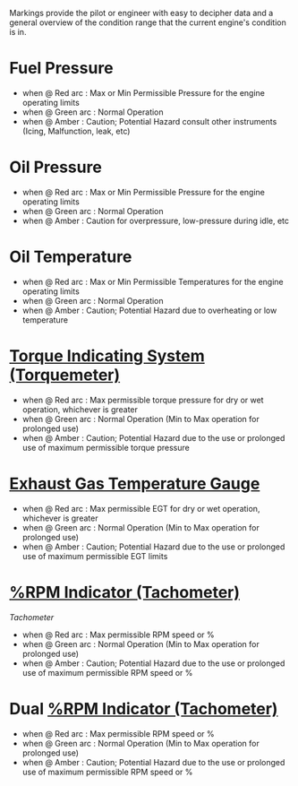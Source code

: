 Markings provide the pilot or engineer with easy to decipher data and a general overview of the condition range that the current engine's condition is in.

# Fuel Pressure
- when @ Red arc : Max or Min Permissible Pressure for the engine operating limits
- when @ Green arc : Normal Operation
- when @ Amber : Caution; Potential Hazard consult other instruments (Icing, Malfunction, leak, etc)

# Oil Pressure
- when @ Red arc : Max or Min Permissible Pressure for the engine operating limits
- when @ Green arc : Normal Operation
- when @ Amber : Caution for overpressure, low-pressure during idle, etc

# Oil Temperature
- when @ Red arc : Max or Min Permissible Temperatures for the engine operating limits
- when @ Green arc : Normal Operation
- when @ Amber : Caution; Potential Hazard due to overheating or low temperature

# [Torque Indicating System (Torquemeter)](./Torque%20Indicating%20System%20(Torquemeter).md)
- when @ Red arc : Max permissible torque pressure for dry or wet operation, whichever is greater
- when @ Green arc : Normal Operation (Min to Max operation for prolonged use)
- when @ Amber : Caution; Potential Hazard due to the use or prolonged use of maximum permissible torque pressure

# [Exhaust Gas Temperature Gauge](./Exhaust%20Gas%20Temperature%20Gauge.md)
- when @ Red arc : Max permissible EGT for dry or wet operation, whichever is greater
- when @ Green arc : Normal Operation (Min to Max operation for prolonged use)
- when @ Amber : Caution; Potential Hazard due to the use or prolonged use of maximum permissible EGT limits

# [%RPM Indicator (Tachometer)](./%25RPM%20Indicator%20(Tachometer).md) 
*Tachometer*
- when @ Red arc : Max permissible RPM speed or %
- when @ Green arc : Normal Operation (Min to Max operation for prolonged use)
- when @ Amber : Caution; Potential Hazard due to the use or prolonged use of maximum permissible RPM speed or %

# Dual [%RPM Indicator (Tachometer)](./%25RPM%20Indicator%20(Tachometer).md) 
- when @ Red arc : Max permissible RPM speed or %
- when @ Green arc : Normal Operation (Min to Max operation for prolonged use)
- when @ Amber : Caution; Potential Hazard due to the use or prolonged use of maximum permissible RPM speed or %

